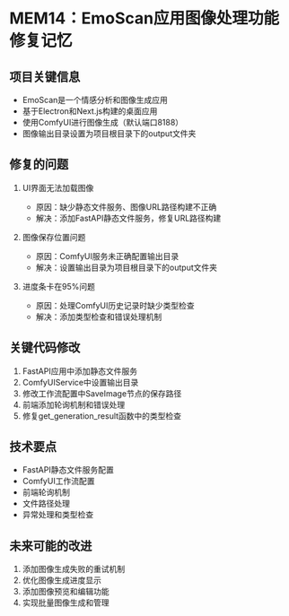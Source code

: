# MEM14：EmoScan应用图像处理功能修复记忆

## 项目关键信息
- EmoScan是一个情感分析和图像生成应用
- 基于Electron和Next.js构建的桌面应用
- 使用ComfyUI进行图像生成（默认端口8188）
- 图像输出目录设置为项目根目录下的output文件夹

## 修复的问题
1. UI界面无法加载图像
   - 原因：缺少静态文件服务、图像URL路径构建不正确
   - 解决：添加FastAPI静态文件服务，修复URL路径构建

2. 图像保存位置问题
   - 原因：ComfyUI服务未正确配置输出目录
   - 解决：设置输出目录为项目根目录下的output文件夹

3. 进度条卡在95%问题
   - 原因：处理ComfyUI历史记录时缺少类型检查
   - 解决：添加类型检查和错误处理机制

## 关键代码修改
1. FastAPI应用中添加静态文件服务
2. ComfyUIService中设置输出目录
3. 修改工作流配置中SaveImage节点的保存路径
4. 前端添加轮询机制和错误处理
5. 修复get_generation_result函数中的类型检查

## 技术要点
- FastAPI静态文件服务配置
- ComfyUI工作流配置
- 前端轮询机制
- 文件路径处理
- 异常处理和类型检查

## 未来可能的改进
1. 添加图像生成失败的重试机制
2. 优化图像生成进度显示
3. 添加图像预览和编辑功能
4. 实现批量图像生成和管理 